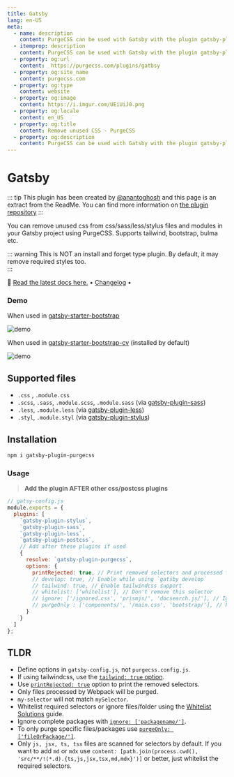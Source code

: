 ```yaml
---
title: Gatsby
lang: en-US
meta:
  - name: description
    content: PurgeCSS can be used with Gatsby with the plugin gatsby-plugin-purgecss.
  - itemprop: description
    content: PurgeCSS can be used with Gatsby with the plugin gatsby-plugin-purgecss.
  - property: og:url
    content:  https://purgecss.com/plugins/gatbsy
  - property: og:site_name
    content: purgecss.com
  - property: og:type
    content: website
  - property: og:image
    content: https://i.imgur.com/UEiUiJ0.png
  - property: og:locale
    content: en_US
  - property: og:title
    content: Remove unused CSS - PurgeCSS
  - property: og:description
    content: PurgeCSS can be used with Gatsby with the plugin gatsby-plugin-purgecss.
---
```


# Gatsby

::: tip
This plugin has been created by [@anantoghosh](https://github.com/anantoghosh) and this page is an extract from the ReadMe. 
You can find more information on [the plugin repository](https://github.com/anantoghosh/gatsby-plugin-purgecss)
:::

You can remove unused css from css/sass/less/stylus files and modules in your Gatsby project using PurgeCSS. Supports tailwind, bootstrap, bulma etc.

::: warning
This is NOT an install and forget type plugin. By default, it may remove required styles too.  
:::

📘 [Read the latest docs here.](https://github.com/anantoghosh/gatsby-plugin-purgecss/blob/master/README.md) • [Changelog](https://github.com/anantoghosh/gatsby-plugin-purgecss/blob/master/CHANGELOG.md) • 

### Demo
When used in [gatsby-starter-bootstrap](https://github.com/jaxx2104/gatsby-starter-bootstrap)

![demo](https://anantoghosh.github.io/files/gatsby-starter-bootstrap.png)

When used in [gatsby-starter-bootstrap-cv](https://github.com/mhjadav/gatsby-starter-bootstrap-cv) (installed by default)

![demo](https://anantoghosh.github.io/files/gatsby-starter-bootstrap-cv.png)
## Supported files

- `.css` , `.module.css`
- `.scss`, `.sass`, `.module.scss`, `.module.sass` (via [gatsby-plugin-sass](https://next.gatsbyjs.org/packages/gatsby-plugin-sass/))
- `.less`, `.module.less` (via [gatsby-plugin-less](https://next.gatsbyjs.org/packages/gatsby-plugin-less/))
- `.styl`, `.module.styl` (via [gatsby-plugin-stylus](https://next.gatsbyjs.org/packages/gatsby-plugin-sass/))

## Installation

```sh
npm i gatsby-plugin-purgecss
```

### Usage

> **Add the plugin AFTER other css/postcss plugins**

```js
// gatsy-config.js
module.exports = {
  plugins: [
    `gatsby-plugin-stylus`,
    `gatsby-plugin-sass`,
    `gatsby-plugin-less`,
    `gatsby-plugin-postcss`,
    // Add after these plugins if used
    { 
      resolve: `gatsby-plugin-purgecss`,
      options: {
        printRejected: true, // Print removed selectors and processed file names
        // develop: true, // Enable while using `gatsby develop`
        // tailwind: true, // Enable tailwindcss support
        // whitelist: ['whitelist'], // Don't remove this selector
        // ignore: ['/ignored.css', 'prismjs/', 'docsearch.js/'], // Ignore files/folders
        // purgeOnly : ['components/', '/main.css', 'bootstrap/'], // Purge only these files/folders
      }
    }
  ]
};
```

## TLDR
* Define options in `gatsby-config.js`, not `purgecss.config.js`.
* If using tailwindcss, use the [`tailwind: true` option](https://github.com/anantoghosh/gatsby-plugin-purgecss/blob/master/README.md#tailwind).
* Use [`printRejected: true`](https://github.com/anantoghosh/gatsby-plugin-purgecss/blob/master/README.md#printrejected) option to print the removed selectors.
* Only files processed by Webpack will be purged.
* `my-selector` will not match `mySelector`.
* Whitelist required selectors or ignore files/folder using the [Whitelist Solutions](https://github.com/anantoghosh/gatsby-plugin-purgecss/blob/master/README.md#whitelist-solutions) guide.
* Ignore complete packages with [`ignore: ['packagename/']`](https://github.com/anantoghosh/gatsby-plugin-purgecss/blob/master/README.md#ignore).
* To only purge specific files/packages use [`purgeOnly: ['fileOrPackage/']`](https://github.com/anantoghosh/gatsby-plugin-purgecss/blob/master/README.md#purgeOnly).
* Only `js, jsx, ts, tsx` files are scanned for selectors by default. If you want to add `md` or `mdx` use `content: [path.join(process.cwd(), 'src/**/!(*.d).{ts,js,jsx,tsx,md,mdx}')]` or better, just whitelist the required selectors.

